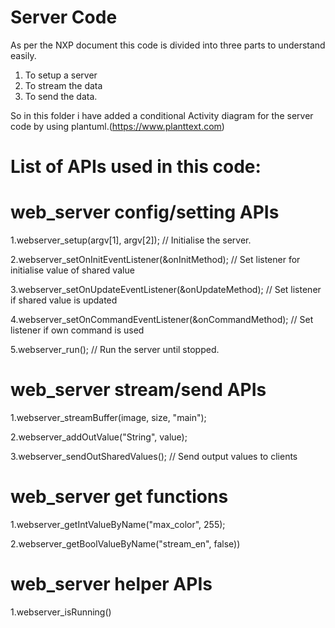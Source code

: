 # Server Code

As per the NXP document this code is divided into three parts to understand easily.

1. To setup a server
2. To stream the data
3. To send the data.

So in this folder i have added a conditional Activity diagram for the server code by using plantuml.(https://www.planttext.com)

# List of APIs used in this code:

# web_server config/setting APIs
1.webserver_setup(argv[1], argv[2]);  // Initialise the server.

2.webserver_setOnInitEventListener(&onInitMethod);  // Set listener for initialise value of shared value

3.webserver_setOnUpdateEventListener(&onUpdateMethod);  // Set listener if shared value is updated

4.webserver_setOnCommandEventListener(&onCommandMethod); // Set listener if own command is used

5.webserver_run();  // Run the server until stopped.

# web_server stream/send APIs

1.webserver_streamBuffer(image, size, "main");

2.webserver_addOutValue("String", value);

3.webserver_sendOutSharedValues();  // Send output values to clients

# web_server get functions

1.webserver_getIntValueByName("max_color", 255);

2.webserver_getBoolValueByName("stream_en", false))

# web_server helper APIs

1.webserver_isRunning()